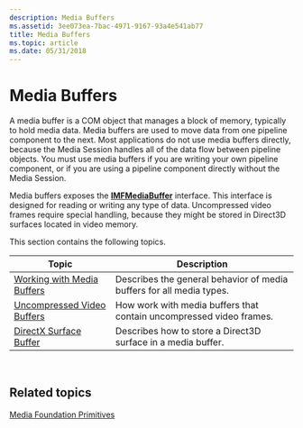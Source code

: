 ```yaml
---
description: Media Buffers
ms.assetid: 3ee073ea-7bac-4971-9167-93a4e541ab77
title: Media Buffers
ms.topic: article
ms.date: 05/31/2018
---
```


# Media Buffers

A media buffer is a COM object that manages a block of memory, typically to hold media data. Media buffers are used to move data from one pipeline component to the next. Most applications do not use media buffers directly, because the Media Session handles all of the data flow between pipeline objects. You must use media buffers if you are writing your own pipeline component, or if you are using a pipeline component directly without the Media Session.

Media buffers exposes the [**IMFMediaBuffer**](/windows/desktop/api/mfobjects/nn-mfobjects-imfmediabuffer) interface. This interface is designed for reading or writing any type of data. Uncompressed video frames require special handling, because they might be stored in Direct3D surfaces located in video memory.

This section contains the following topics.



| Topic                                                        | Description                                                          |
|--------------------------------------------------------------|----------------------------------------------------------------------|
| [Working with Media Buffers](working-with-media-buffers.md) | Describes the general behavior of media buffers for all media types. |
| [Uncompressed Video Buffers](uncompressed-video-buffers.md) | How work with media buffers that contain uncompressed video frames.  |
| [DirectX Surface Buffer](directx-surface-buffer.md)         | Describes how to store a Direct3D surface in a media buffer.         |



 

## Related topics

<dl> <dt>

[Media Foundation Primitives](media-foundation-primitives.md)
</dt> </dl>

 

 



